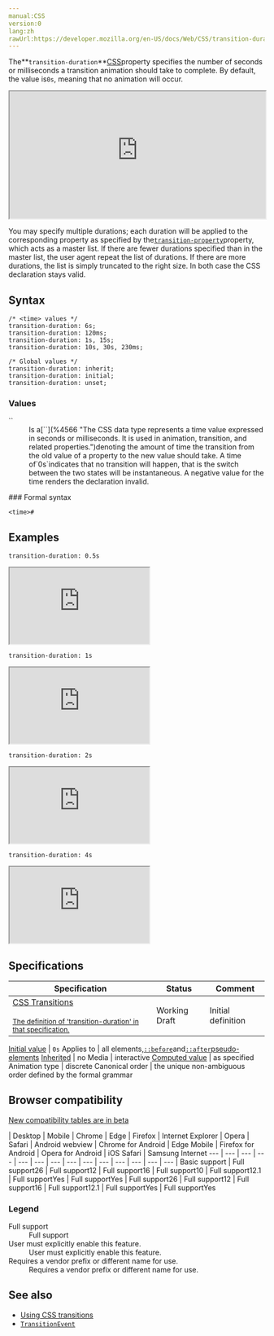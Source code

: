 ```yaml
---
manual:CSS
version:0
lang:zh
rawUrl:https://developer.mozilla.org/en-US/docs/Web/CSS/transition-duration
---
```






The**`transition-duration`**[CSS](%28350 "CSS")property specifies the number of seconds or milliseconds a transition animation should take to complete. By default, the value is`0s`, meaning that no animation will occur.

<iframe src='https://interactive-examples.mdn.mozilla.net/pages/css/transition-duration.html' width='100%' height='250'></iframe>


You may specify multiple durations; each duration will be applied to the corresponding property as specified by the[`transition-property`](%33017 "The transition-property CSS property specifies the CSS properties to which a transition effect should be applied.")property, which acts as a master list. If there are fewer durations specified than in the master list, the user agent repeat the list of durations. If there are more durations, the list is simply truncated to the right size. In both case the CSS declaration stays valid.


## Syntax<a name="Syntax"></a>

```
/* <time> values */
transition-duration: 6s;
transition-duration: 120ms;
transition-duration: 1s, 15s;
transition-duration: 10s, 30s, 230ms;

/* Global values */
transition-duration: inherit;
transition-duration: initial;
transition-duration: unset;
```

### Values<a name="Values"></a>
<dl><dt id=''>`<time>`</dt><dd>Is a[`<time>`](%4566 "The <time> CSS data type represents a time value expressed in seconds or milliseconds. It is used in animation, transition, and related properties.")denoting the amount of time the transition from the old value of a property to the new value should take. A time of`0s`indicates that no transition will happen, that is the switch between the two states will be instantaneous. A negative value for the time renders the declaration invalid.</dd></dl>
### Formal syntax<a name="Formal_syntax"></a>

```
<time>#
```

## Examples<a name="Examples"></a>


`transition-duration: 0.5s`

<iframe src='https://mdn.mozillademos.org/en-US/docs/Web/CSS/transition-duration$samples/duration_0_5s?revision=1355067' width='275' height='150'></iframe>




`transition-duration: 1s`

<iframe src='https://mdn.mozillademos.org/en-US/docs/Web/CSS/transition-duration$samples/duration_1s?revision=1355067' width='275' height='150'></iframe>




`transition-duration: 2s`

<iframe src='https://mdn.mozillademos.org/en-US/docs/Web/CSS/transition-duration$samples/duration_2s?revision=1355067' width='275' height='150'></iframe>




`transition-duration: 4s`

<iframe src='https://mdn.mozillademos.org/en-US/docs/Web/CSS/transition-duration$samples/duration_4s?revision=1355067' width='275' height='150'></iframe>




## Specifications<a name="Specifications"></a>

Specification | Status | Comment 
 ---  |  ---  |  ---  | 
[CSS Transitions<br></br><small>The definition of &#39;transition-duration&#39; in that specification.</small>](%32425 "") | Working Draft | Initial definition 


[Initial value](%28552 "") | `0s` 
Applies to | all elements,[`::before`](%33493 "In CSS, ::before creates a pseudo-element that is the first child of the selected element. It is often used to add cosmetic content to an element with the content property.")and[`::after`](%33492 "In CSS, ::after creates a pseudo-element that is the last child of the selected element. It is often used to add cosmetic content to an element with the content property.")[pseudo-elements](%3563 "") 
[Inherited](%28555 "") | no 
Media | interactive 
[Computed value](%28556 "") | as specified 
Animation type | discrete 
Canonical order | the unique non-ambiguous order defined by the formal grammar 


## Browser compatibility<a name="Browser_compatibility"></a>
[New compatibility tables are in beta<i></i>](%3360 "")

 | <abbr>Desktop<i></i></abbr> | <abbr>Mobile<i></i></abbr> 
 | <abbr>Chrome<i></i></abbr> | <abbr>Edge<i></i></abbr> | <abbr>Firefox<i></i></abbr> | <abbr>Internet Explorer<i></i></abbr> | <abbr>Opera<i></i></abbr> | <abbr>Safari<i></i></abbr> | <abbr>Android webview<i></i></abbr> | <abbr>Chrome for Android<i></i></abbr> | <abbr>Edge Mobile<i></i></abbr> | <abbr>Firefox for Android<i></i></abbr> | <abbr>Opera for Android<i></i></abbr> | <abbr>iOS Safari<i></i></abbr> | <abbr>Samsung Internet<i></i></abbr> 
 ---  |  ---  |  ---  |  ---  |  ---  |  ---  |  ---  |  ---  |  ---  |  ---  |  ---  |  ---  |  ---  |  ---  | 
Basic support | <abbr>Full support</abbr>26 | <abbr>Full support</abbr>12 | <abbr>Full support</abbr>16 | <abbr>Full support</abbr>10 | <abbr>Full support</abbr>12.1 | <abbr>Full support</abbr>Yes | <abbr>Full support</abbr>Yes | <abbr>Full support</abbr>26 | <abbr>Full support</abbr>12 | <abbr>Full support</abbr>16 | <abbr>Full support</abbr>12.1 | <abbr>Full support</abbr>Yes | <abbr>Full support</abbr>Yes 


### Legend<a name="Legend"></a>
<dl><dt id=''><abbr>Full support</abbr></dt><dd>Full support</dd><dt id=''><abbr>User must explicitly enable this feature.<i></i></abbr></dt><dd>User must explicitly enable this feature.</dd><dt id=''><abbr>Requires a vendor prefix or different name for use.<i></i></abbr></dt><dd>Requires a vendor prefix or different name for use.</dd></dl>

## See also<a name="See_also"></a>

* [Using CSS transitions](%32426 "en/CSS/CSS transitions")
* [`TransitionEvent`](%35970 "The TransitionEvent interface represents events providing information related to transitions.")



